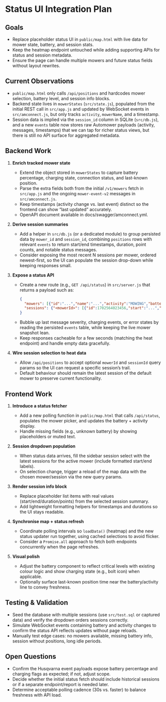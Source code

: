 # Status UI Integration Plan

## Goals
- Replace placeholder status UI in `public/map.html` with live data for mower state, battery, and session stats.
- Keep the heatmap endpoint untouched while adding supporting APIs for status and session metadata.
- Ensure the page can handle multiple mowers and future status fields without layout rewrites.

## Current Observations
- `public/map.html` only calls `/api/positions` and hardcodes mower selection, battery level, and session info blocks.
- Backend state lives in `mowerStates` (`src/state.js`), populated from the initial REST call in `src/app.js` and updated by WebSocket events in `src/amconnect.js`, but only tracks `activity`, `mowerName`, and a timestamp.
- Session data is implied via the `session_id` column in SQLite (`src/db.js`), and a new `events` table now stores raw Automower payloads (activity, messages, timestamps) that we can tap for richer status views, but there is still no API surface for aggregated metadata.

## Backend Work
1. **Enrich tracked mower state**
   - Extend the object stored in `mowerStates` to capture battery percentage, charging state, connection status, and last-known position.
   - Parse the extra fields both from the initial `/v1/mowers` fetch in `src/app.js` and the ongoing `mower-event-v2` messages in `src/amconnect.js`.
   - Keep timestamps (activity change vs. last event) distinct so the frontend can show “last updated” accurately.
   - OpenAPI document available in docs/swagger/amconnect.yml.

2. **Derive session summaries**
   - Add a helper in `src/db.js` (or a dedicated module) to group persisted data by `mower_id` and `session_id`, combining `positions` rows with relevant `events` to return start/end timestamps, duration, point counts, and notable status messages.
   - Consider exposing the most recent N sessions per mower, ordered newest-first, so the UI can populate the session drop-down while keeping responses small.

3. **Expose a status API**
   - Create a new route (e.g., `GET /api/status`) in `src/server.js` that returns a payload such as:
     ```json
     {
       "mowers": [{"id":"...","name":"...","activity":"MOWING","battery":76,"lastUpdate":"2024-04-09T12:34:56Z","sessionId":1702564023456}],
       "sessions": {"<mowerId>": [{"id":1702564023456,"start":"...","end":"...","durationMinutes":42,"points":138,"messages":[{"code":713,"severity":"WARNING","time":"..."}]}]}
     }
     ```
   - Bubble up last message severity, charging events, or error states by reading the persisted `events` table, while keeping the live mower snapshot lean.
   - Keep responses cacheable for a few seconds (matching the heat endpoint) and handle empty data gracefully.

4. **Wire session selection to heat data**
   - Allow `/api/positions` to accept optional `mowerId` and `sessionId` query params so the UI can request a specific session’s trail.
   - Default behaviour should remain the latest session of the default mower to preserve current functionality.

## Frontend Work
1. **Introduce a status fetcher**
   - Add a new polling function in `public/map.html` that calls `/api/status`, populates the mower picker, and updates the battery + activity display.
   - Handle missing fields (e.g., unknown battery) by showing placeholders or muted text.

2. **Session dropdown population**
   - When status data arrives, fill the sidebar session select with the latest sessions for the active mower (include formatted start/end labels).
   - On selection change, trigger a reload of the map data with the chosen mower/session via the new query params.

3. **Render session info block**
   - Replace placeholder list items with real values (start/end/duration/points) from the selected session summary.
   - Add lightweight formatting helpers for timestamps and durations so the UI stays readable.

4. **Synchronise map + status refresh**
   - Coordinate polling intervals so `loadData()` (heatmap) and the new status updater run together, using cached selections to avoid flicker.
   - Consider a `Promise.all` approach to fetch both endpoints concurrently when the page refreshes.

5. **Visual polish**
   - Adjust the battery component to reflect critical levels with existing colour logic and show charging state (e.g., bolt icon) when applicable.
   - Optionally surface last-known position time near the battery/activity line to convey freshness.

## Testing & Validation
- Seed the database with multiple sessions (use `src/test.sql` or captured data) and verify the dropdown orders sessions correctly.
- Simulate WebSocket events containing battery and activity changes to confirm the status API reflects updates without page reloads.
- Manually test edge cases: no mowers available, missing battery info, session without positions, long idle periods.

## Open Questions
- Confirm the Husqvarna event payloads expose battery percentage and charging flags as expected; if not, adjust scope.
- Decide whether the initial status fetch should include historical sessions or if a separate endpoint/report is needed later.
- Determine acceptable polling cadence (30s vs. faster) to balance freshness with API load.
